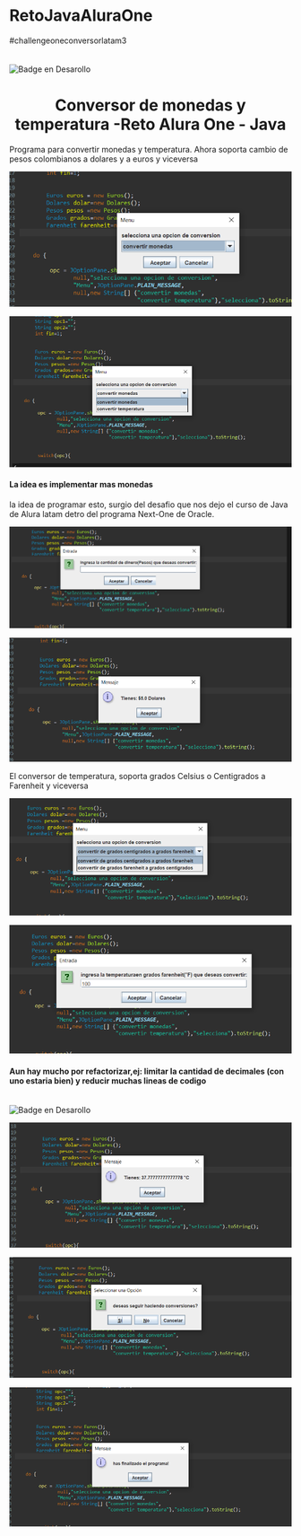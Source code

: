 # RetoJavaAluraOne
#challengeoneconversorlatam3
<br></br>
<br>![Badge en Desarollo](https://img.shields.io/badge/STATUS-EN%20DESAROLLO-green)</br>
<h1 align="center"> Conversor de monedas y temperatura -Reto Alura One - Java </h1>
<p>Programa para convertir monedas y temperatura. Ahora soporta cambio de pesos colombianos a dolares y a euros y viceversa</p>



![Image text](https://github.com/VitoRouseCode/RetoJavaAluraOne/blob/main/img/image/1.png) 





![Image text](https://github.com/VitoRouseCode/RetoJavaAluraOne/blob/main/img/image/2.png)
<h4>La idea es implementar mas monedas</h4>
<p>la idea de programar esto, surgio del desafio que nos dejo el curso de Java de Alura latam detro del programa Next-One de Oracle. </p>



![Image text](https://github.com/VitoRouseCode/RetoJavaAluraOne/blob/main/img/image/3.png)


![Image text](https://github.com/VitoRouseCode/RetoJavaAluraOne/blob/main/img/image/5.png)
<p>El conversor de temperatura, soporta grados Celsius o Centigrados a Farenheit y viceversa</p>



![Image text](https://github.com/VitoRouseCode/RetoJavaAluraOne/blob/main/img/image/7.png)



![Image text](https://github.com/VitoRouseCode/RetoJavaAluraOne/blob/main/img/image/8.png)
<h4>Aun hay mucho por refactorizar,ej: limitar la cantidad de decimales (con uno estaria bien) y reducir muchas lineas de codigo</h4>



<br>![Badge en Desarollo](https://img.shields.io/badge/STATUS-EN%20DESAROLLO-green)</br>



![Image text](https://github.com/VitoRouseCode/RetoJavaAluraOne/blob/main/img/image/9.png)



![Image text](https://github.com/VitoRouseCode/RetoJavaAluraOne/blob/main/img/image/10.png)



![Image text](https://github.com/VitoRouseCode/RetoJavaAluraOne/blob/main/img/image/11.png)

